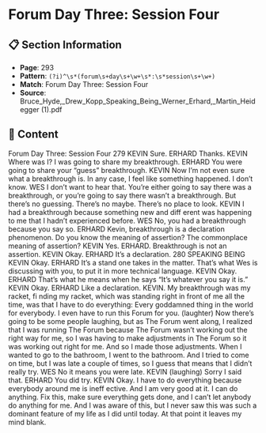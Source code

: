 # Forum Day Three: Session Four

## 📋 Section Information

- **Page**: 293
- **Pattern**: `(?i)^\s*(forum\s+day\s+\w+\s*:\s*session\s+\w+)`
- **Match**: Forum Day Three: Session Four
- **Source**: Bruce_Hyde,_Drew_Kopp_Speaking_Being_Werner_Erhard,_Martin_Heidegger (1).pdf

## 📄 Content

Forum Day Three: Session Four
279
KEVIN
Sure.
ERHARD
Thanks.
KEVIN
Where was I? I was going to share my breakthrough.
ERHARD
You were going to share your “guess” breakthrough.
KEVIN
Now I’m not even sure what a breakthrough is. In any case, I feel like something happened. I
don’t know.
WES
I don’t want to hear that. You’re either going to say there was a breakthrough, or you’re going to
say there wasn’t a breakthrough. But there’s no guessing. There’s no maybe. There’s no place to
look.
KEVIN
I had a breakthrough because something new and diff erent was happening to me that I hadn’t
experienced before.
WES
No, you had a breakthrough because you say so.
ERHARD
Kevin, breakthrough is a declaration phenomenon. Do you know the meaning of assertion? The
commonplace meaning of assertion?
KEVIN
Yes.
ERHARD.
Breakthrough is not an assertion.
KEVIN
Okay.
ERHARD
It’s a declaration.
280
SPEAKING BEING
KEVIN
Okay.
ERHARD
It’s a stand one takes in the matter. That’s what Wes is discussing with you, to put it in more
technical language.
KEVIN
Okay.
ERHARD
That’s what he means when he says “It’s whatever you say it is.”
KEVIN
Okay.
ERHARD
Like a declaration.
KEVIN.
My breakthrough was my racket, fi nding my racket, which was standing right in front of me all
the time, was that I have to do everything: Every goddamned thing in the world for everybody. I
even have to run this Forum for you.
(laughter)
Now there’s going to be some people laughing, but as The Forum went along, I realized that I
was running The Forum because The Forum wasn’t working out the right way for me, so I was
having to make adjustments in The Forum so it was working out right for me. And so I made
those adjustments. When I wanted to go to the bathroom, I went to the bathroom. And I tried to
come on time, but I was late a couple of times, so I guess that means that I didn’t really try.
WES
No it means you were late.
KEVIN (laughing)
Sorry I said that.
ERHARD
You did try.
KEVIN
Okay. I have to do everything because everybody around me is ineff ective. And I am very good
at it. I can do anything. Fix this, make sure everything gets done, and I can’t let anybody do
anything for me. And I was aware of this, but I never saw this was such a dominant feature of
my life as I did until today. At that point it leaves my mind blank.